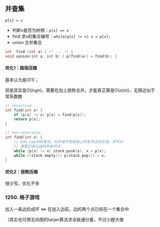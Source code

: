 ## 并查集

`p[x] = x`

- 判断x是否为树根：`p[x] == x`
- find 求x的集合编号：`while(p[x] != x) x = p[x];`
- union 合并集合

```cpp
int  find (int a) { /* ... */ }
void uunion(int a, int b) { p[find(a)] = find(b); }
```

#### 优化1：路径压缩

基本认为是$O(1)$；

但是其实是$O(log n)$，需要在加上按秩合并，才能真正算是$O(\alpha(n))$，无限近似于常系数数

```cpp
// recursive
int find(int x) {
    if (p[x] != x) p[x] = find(p[x]); 
    return p[x];
}

// non-recursive
int find(int x) {
    // 836.cpp中的写法，似乎做不到路径上所有节点的压缩，并不对
    // 需要记录沿途的所有节点
    while (p[x] != x) stack.push(x), x = p[x];
    while (!stack.empty()) p[stack.pop()] = x;
}
```

#### 优化2：按秩压缩

很少写，优化不多


### 1250. 格子游戏

加入一条边后成环 $\iff$ 在加入边前，边的两个点已经在一个集合中

（其实也可用无向图的tarjan算法求全联通分量，不过小题大做
